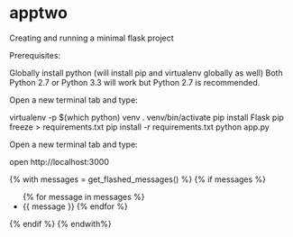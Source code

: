 # apptwo

Creating and running a minimal flask project


Prerequisites:

Globally install python (will install pip and virtualenv globally as well)
Both Python 2.7 or Python 3.3 will work but Python 2.7 is recommended.

Open a new terminal tab and type:

virtualenv -p $(which python) venv
. venv/bin/activate
pip install Flask
pip freeze > requirements.txt
pip install -r requirements.txt
python app.py

Open a new terminal tab and type:

open http://localhost:3000


 {% with messages = get_flashed_messages() %}
                {% if messages %}
                    <ul>
                {% for message in messages %}
                        <li>{{ message }}
                {% endfor %}
                </ul>
            {% endif %}
        {% endwith%}